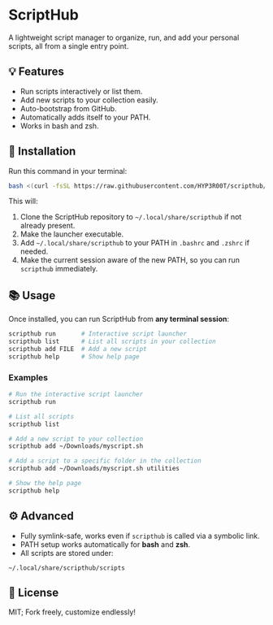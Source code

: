 # ScriptHub

A lightweight script manager to organize, run, and add your personal scripts, all from a single entry point.

## 💡 Features

* Run scripts interactively or list them.
* Add new scripts to your collection easily.
* Auto-bootstrap from GitHub.
* Automatically adds itself to your PATH.
* Works in bash and zsh.

## 🚀 Installation

Run this command in your terminal:

```bash
bash <(curl -fsSL https://raw.githubusercontent.com/HYP3R00T/scripthub/main/scripthub)
```

This will:

1. Clone the ScriptHub repository to `~/.local/share/scripthub` if not already present.
2. Make the launcher executable.
3. Add `~/.local/share/scripthub` to your PATH in `.bashrc` and `.zshrc` if needed.
4. Make the current session aware of the new PATH, so you can run `scripthub` immediately.

## 📚 Usage

Once installed, you can run ScriptHub from **any terminal session**:

```bash
scripthub run       # Interactive script launcher
scripthub list      # List all scripts in your collection
scripthub add FILE  # Add a new script
scripthub help      # Show help page
```

### Examples

```bash
# Run the interactive script launcher
scripthub run

# List all scripts
scripthub list

# Add a new script to your collection
scripthub add ~/Downloads/myscript.sh

# Add a script to a specific folder in the collection
scripthub add ~/Downloads/myscript.sh utilities

# Show the help page
scripthub help
```

## ⚙️ Advanced

* Fully symlink-safe, works even if `scripthub` is called via a symbolic link.
* PATH setup works automatically for **bash** and **zsh**.
* All scripts are stored under:

```text
~/.local/share/scripthub/scripts
```

## 🤝 License

MIT; Fork freely, customize endlessly!
